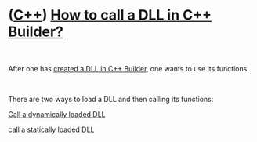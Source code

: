
 

 

 

 

 

([C++](Cpp.md)) [How to call a DLL in C++ Builder?](CppBuilderCallDll.md)
===========================================================================

 

After one has [created a DLL in C++ Builder](CppBuilderCreateDll.md),
one wants to use its functions.

 

There are two ways to load a DLL and then calling its functions:

[Call a dynamically loaded DLL](CppBuilderCallDllDynamic.md)

call a statically loaded DLL

 

 

 

 

 

 

